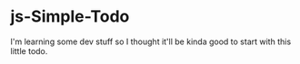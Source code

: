 # js-Simple-Todo
I'm learning some dev stuff so I thought it'll be kinda good to start with this little todo.
